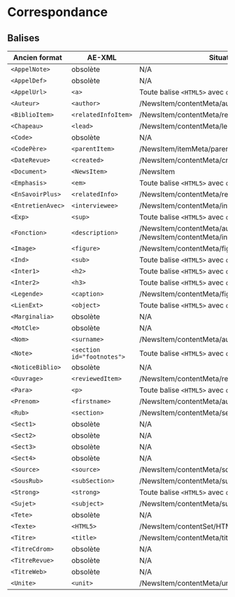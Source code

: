 # Correspondance

## Balises

Ancien format | AE-XML | Situation |  HTML5 
-|-|-|-
`<AppelNote>`|obsolète|N/A|N/A
`<AppelDef>`|obsolète|N/A|N/A
`<AppelUrl>`|`<a>`|Toute balise `<HTML5>` avec `contenttype="text/html"`|[Oui](https://developer.mozilla.org/fr/docs/Web/HTML/Element/a)
`<Auteur>`|`<author>`|/NewsItem/contentMeta/author|Non
`<BiblioItem>`|`<relatedInfoItem>`|/NewsItem/contentMeta/relatedInfo/relatedInfoItem|Non
`<Chapeau>`|`<lead>`|/NewsItem/contentMeta/lead|Non
`<Code>`|obsolète|N/A|N/A
`<CodePère>`|`<parentItem>`|/NewsItem/itemMeta/parentItem|Non
`<DateRevue>`|`<created>`|/NewsItem/contentMeta/created|Non
`<Document>`|`<NewsItem>`|/NewsItem|Non
`<Emphasis>`|`<em>`|Toute balise `<HTML5>` avec `contenttype="text/html"`|[Oui](https://developer.mozilla.org/fr/docs/Web/HTML/Element/em)
`<EnSavoirPlus>`|`<relatedInfo>`|/NewsItem/contentMeta/relatedInfo|Non
`<EntretienAvec>`|`<interviewee>`|/NewsItem/contentMeta/interviewee|Non
`<Exp>`|`<sup>`|Toute balise `<HTML5>` avec `contenttype="text/html"`|[Oui](https://developer.mozilla.org/fr/docs/Web/HTML/Element/sup)
`<Fonction>`|`<description>`|/NewsItem/contentMeta/author/description ou /NewsItem/contentMeta/interviewee/description|Non
`<Image>`|`<figure>`|/NewsItem/contentMeta/figure|Non
`<Ind>`|`<sub>`|Toute balise `<HTML5>` avec `contenttype="text/html"`|[Oui](https://developer.mozilla.org/fr/docs/Web/HTML/Element/sub)
`<Inter1>`|`<h2>`|Toute balise `<HTML5>` avec `contenttype="text/html"`|[Oui](https://developer.mozilla.org/fr/docs/Web/HTML/Element/Heading_Elements)
`<Inter2>`|`<h3>`|Toute balise `<HTML5>` avec `contenttype="text/html"`|[Oui](https://developer.mozilla.org/fr/docs/Web/HTML/Element/Heading_Elements)
`<Legende>`|`<caption>`|/NewsItem/contentMeta/figure/caption|Non
`<LienExt>`|`<object>`|Toute balise `<HTML5>` avec `contenttype="text/html"`|[Oui](https://developer.mozilla.org/en-US/docs/Web/HTML/Element/object)
`<Marginalia>`|obsolète|N/A|N/A
`<MotCle>`|obsolète|N/A|N/A
`<Nom>`|`<surname>`|/NewsItem/contentMeta/author/surname|Non
`<Note>`|`<section id="footnotes">`|Toute balise `<HTML5>` avec `contenttype="text/html"`|Oui
`<NoticeBiblio>`|obsolète|N/A|N/A
`<Ouvrage>`|`<reviewedItem>`|/NewsItem/contentMeta/reviewedItem|Non
`<Para>`|`<p>`|Toute balise `<HTML5>` avec `contenttype="text/html"`|[Oui](https://developer.mozilla.org/fr/docs/Web/HTML/Element/p)
`<Prenom>`|`<firstname>`|/NewsItem/contentMeta/author/firstname|Non
`<Rub>`|`<section>`|/NewsItem/contentMeta/section|Non
`<Sect1>`|obsolète|N/A|N/A
`<Sect2>`|obsolète|N/A|N/A
`<Sect3>`|obsolète|N/A|N/A
`<Sect4>`|obsolète|N/A|N/A
`<Source>`|`<source>`|/NewsItem/contentMeta/source|Non
`<SousRub>`|`<subSection>`|/NewsItem/contentMeta/subSection|Non
`<Strong>`|`<strong>`|Toute balise `<HTML5>` avec `contenttype="text/html"`|[Oui](https://developer.mozilla.org/fr/docs/Web/HTML/Element/strong)
`<Sujet>`|`<subject>`|/NewsItem/contentMeta/subject|Non
`<Tete>`|obsolète|N/A|N/A
`<Texte>`|`<HTML5>`|/NewsItem/contentSet/HTML5|Non
`<Titre>`|`<title>`|/NewsItem/contentMeta/title|Non
`<TitreCdrom>`|obsolète|N/A|N/A
`<TitreRevue>`|obsolète|N/A|N/A
`<TitreWeb>`|obsolète|N/A|N/A
`<Unite>`|`<unit>`|/NewsItem/contentMeta/unit|Non


